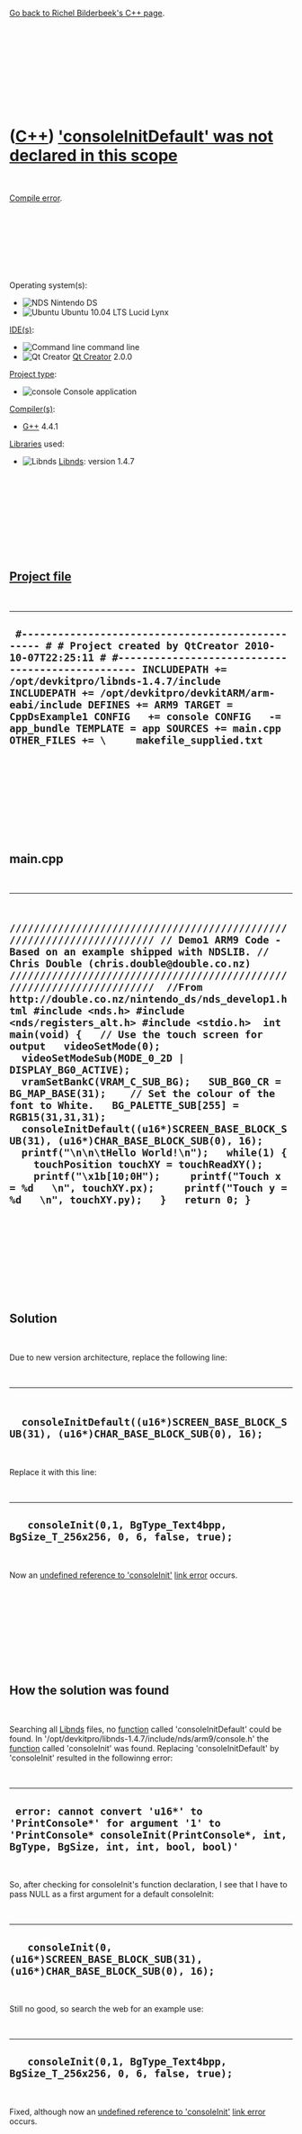 

[Go back to Richel Bilderbeek's C++ page](Cpp.htm).

 

 

 

 

 

([C++](Cpp.htm)) ['consoleInitDefault' was not declared in this scope](CppCompileErrorConsoleInitDefaultNotDeclared.htm)
========================================================================================================================

 

[Compile error](CppCompileError.htm).

 

 

 

 

Operating system(s):

-   ![NDS](PicNds.png) Nintendo DS
-   ![Ubuntu](PicUbuntu.png) Ubuntu 10.04 LTS Lucid Lynx

[IDE(s)](CppIde.htm):

-   ![Command line](PicCl.png) command line
-   ![Qt Creator](PicQtCreator.png) [Qt Creator](CppQtCreator.htm) 2.0.0

[Project type](CppQtProjectType.htm):

-   ![console](PicConsole.png) Console application

[Compiler(s)](CppCompiler.htm):

-   [G++](CppGpp.htm) 4.4.1

[Libraries](CppLibrary.htm) used:

-   ![Libnds](PicLibnds.png) [Libnds](CppLibnds.htm): version 1.4.7

 

 

 

 

 

[Project file](CppQtProjectFile.htm)
------------------------------------

 

  ---------------------------------------------------------------------------------------------------------------------------------------------------------------------------------------------------------------------------------------------------------------------------------------------------------------------------------------------------------------------------------------------------------------------------------------------
  ` #------------------------------------------------- # # Project created by QtCreator 2010-10-07T22:25:11 # #------------------------------------------------- INCLUDEPATH += /opt/devkitpro/libnds-1.4.7/include INCLUDEPATH += /opt/devkitpro/devkitARM/arm-eabi/include DEFINES += ARM9 TARGET = CppDsExample1 CONFIG   += console CONFIG   -= app_bundle TEMPLATE = app SOURCES += main.cpp OTHER_FILES += \     makefile_supplied.txt`
  ---------------------------------------------------------------------------------------------------------------------------------------------------------------------------------------------------------------------------------------------------------------------------------------------------------------------------------------------------------------------------------------------------------------------------------------------

 

 

 

 

 

main.cpp
--------

 

  ----------------------------------------------------------------------------------------------------------------------------------------------------------------------------------------------------------------------------------------------------------------------------------------------------------------------------------------------------------------------------------------------------------------------------------------------------------------------------------------------------------------------------------------------------------------------------------------------------------------------------------------------------------------------------------------------------------------------------------------------------------------------------------------------------------------------------------------------------------------------------------------------------------------------------------------------------------------------------------------------------
  ` ////////////////////////////////////////////////////////////////////// // Demo1 ARM9 Code - Based on an example shipped with NDSLIB. // Chris Double (chris.double@double.co.nz) //////////////////////////////////////////////////////////////////////  //From http://double.co.nz/nintendo_ds/nds_develop1.html #include <nds.h> #include <nds/registers_alt.h> #include <stdio.h>  int main(void) {   // Use the touch screen for output   videoSetMode(0);   videoSetModeSub(MODE_0_2D | DISPLAY_BG0_ACTIVE);   vramSetBankC(VRAM_C_SUB_BG);   SUB_BG0_CR = BG_MAP_BASE(31);    // Set the colour of the font to White.   BG_PALETTE_SUB[255] = RGB15(31,31,31);    consoleInitDefault((u16*)SCREEN_BASE_BLOCK_SUB(31), (u16*)CHAR_BASE_BLOCK_SUB(0), 16);    printf("\n\n\tHello World!\n");   while(1) {     touchPosition touchXY = touchReadXY();     printf("\x1b[10;0H");     printf("Touch x = %d   \n", touchXY.px);     printf("Touch y = %d   \n", touchXY.py);   }   return 0; }`
  ----------------------------------------------------------------------------------------------------------------------------------------------------------------------------------------------------------------------------------------------------------------------------------------------------------------------------------------------------------------------------------------------------------------------------------------------------------------------------------------------------------------------------------------------------------------------------------------------------------------------------------------------------------------------------------------------------------------------------------------------------------------------------------------------------------------------------------------------------------------------------------------------------------------------------------------------------------------------------------------------------

 

 

 

 

 

Solution
--------

 

Due to new version architecture, replace the following line:

 

  ---------------------------------------------------------------------------------------------
  `   consoleInitDefault((u16*)SCREEN_BASE_BLOCK_SUB(31), (u16*)CHAR_BASE_BLOCK_SUB(0), 16);`
  ---------------------------------------------------------------------------------------------

 

Replace it with this line:

 

  ------------------------------------------------------------------------------
  `   consoleInit(0,1, BgType_Text4bpp, BgSize_T_256x256, 0, 6, false, true);`
  ------------------------------------------------------------------------------

 

Now an [undefined reference to
'consoleInit'](CppLinkErrorUndefinedReferenceToConsoleInit.htm) [link
error](CppLinkError.htm) occurs.

 

 

 

 

 

How the solution was found
--------------------------

 

Searching all [Libnds](CppLibnds.htm) files, no
[function](CppFunction.htm) called 'consoleInitDefault' could be found.
In '/opt/devkitpro/libnds-1.4.7/include/nds/arm9/console.h' the
[function](CppFunction.htm) called 'consoleInit' was found. Replacing
'consoleInitDefault' by 'consoleInit' resulted in the followinng error:

 

  --------------------------------------------------------------------------------------------------------------------------------------------------------------
  ` error: cannot convert 'u16*' to 'PrintConsole*' for argument '1' to 'PrintConsole* consoleInit(PrintConsole*, int, BgType, BgSize, int, int, bool, bool)'`
  --------------------------------------------------------------------------------------------------------------------------------------------------------------

 

So, after checking for consoleInit's function declaration, I see that I
have to pass NULL as a first argument for a default consoleInit:

 

  ----------------------------------------------------------------------------------------
  `   consoleInit(0,(u16*)SCREEN_BASE_BLOCK_SUB(31), (u16*)CHAR_BASE_BLOCK_SUB(0), 16);`
  ----------------------------------------------------------------------------------------

 

Still no good, so search the web for an example use:

 

  ------------------------------------------------------------------------------
  `   consoleInit(0,1, BgType_Text4bpp, BgSize_T_256x256, 0, 6, false, true);`
  ------------------------------------------------------------------------------

 

Fixed, although now an [undefined reference to
'consoleInit'](CppLinkErrorUndefinedReferenceToConsoleInit.htm) [link
error](CppLinkError.htm) occurs.

 

 

 

 

 

[Go back to Richel Bilderbeek's C++ page](Cpp.htm).



 

[![Valid XHTML 1.0 Strict](valid-xhtml10.png){width="88"
height="31"}](http://validator.w3.org/check?uri=referer)
